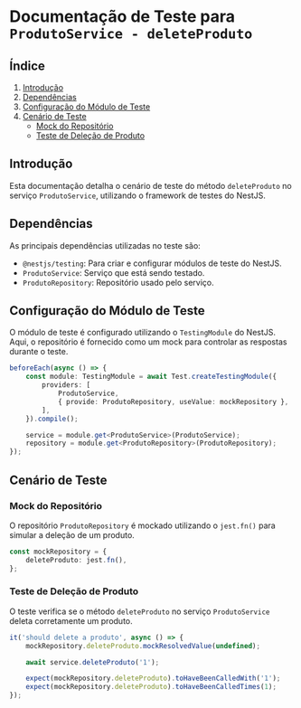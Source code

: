 # Documentação de Teste para `ProdutoService - deleteProduto`

## Índice

1. [Introdução](#introdução)
2. [Dependências](#dependências)
3. [Configuração do Módulo de Teste](#configuração-do-módulo-de-teste)
4. [Cenário de Teste](#cenário-de-teste)
    - [Mock do Repositório](#mock-do-repositório)
    - [Teste de Deleção de Produto](#teste-de-deleção-de-produto)

## Introdução

Esta documentação detalha o cenário de teste do método `deleteProduto` no serviço `ProdutoService`, utilizando o framework de testes do NestJS.

## Dependências

As principais dependências utilizadas no teste são:

-   `@nestjs/testing`: Para criar e configurar módulos de teste do NestJS.
-   `ProdutoService`: Serviço que está sendo testado.
-   `ProdutoRepository`: Repositório usado pelo serviço.

## Configuração do Módulo de Teste

O módulo de teste é configurado utilizando o `TestingModule` do NestJS. Aqui, o repositório é fornecido como um mock para controlar as respostas durante o teste.

```typescript
beforeEach(async () => {
    const module: TestingModule = await Test.createTestingModule({
        providers: [
            ProdutoService,
            { provide: ProdutoRepository, useValue: mockRepository },
        ],
    }).compile();

    service = module.get<ProdutoService>(ProdutoService);
    repository = module.get<ProdutoRepository>(ProdutoRepository);
});
```

## Cenário de Teste

### Mock do Repositório

O repositório `ProdutoRepository` é mockado utilizando o `jest.fn()` para simular a deleção de um produto.

```typescript
const mockRepository = {
    deleteProduto: jest.fn(),
};
```

### Teste de Deleção de Produto

O teste verifica se o método `deleteProduto` no serviço `ProdutoService` deleta corretamente um produto.

```typescript
it('should delete a produto', async () => {
    mockRepository.deleteProduto.mockResolvedValue(undefined);

    await service.deleteProduto('1');

    expect(mockRepository.deleteProduto).toHaveBeenCalledWith('1');
    expect(mockRepository.deleteProduto).toHaveBeenCalledTimes(1);
});
```
